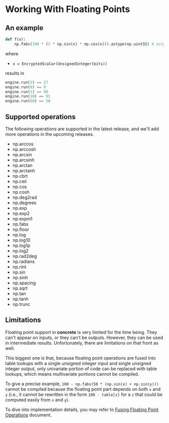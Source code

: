 # Working With Floating Points

## An example

```python
def f(x):
    np.fabs(100 * (2 * np.sin(x) * np.cos(x))).astype(np.uint32) # astype is to go back to integer world
```

where

- `x = EncryptedScalar(UnsignedInteger(bits))`

results in

```python
engine.run(3) == 27
engine.run(0) == 0
engine.run(1) == 90
engine.run(10) == 91
engine.run(60) == 58
```

## Supported operations

The following operations are supported in the latest release, and we'll add more operations in the upcoming releases.

- np.arccos
- np.arccosh
- np.arcsin
- np.arcsinh
- np.arctan
- np.arctanh
- np.cbrt
- np.ceil
- np.cos
- np.cosh
- np.deg2rad
- np.degrees
- np.exp
- np.exp2
- np.expm1
- np.fabs
- np.floor
- np.log
- np.log10
- np.log1p
- np.log2
- np.rad2deg
- np.radians
- np.rint
- np.sin
- np.sinh
- np.spacing
- np.sqrt
- np.tan
- np.tanh
- np.trunc

## Limitations

Floating point support in **concrete** is very limited for the time being. They can't appear on inputs, or they can't be outputs. However, they can be used in intermediate results. Unfortunately, there are limitations on that front as well.

This biggest one is that, because floating point operations are fused into table lookups with a single unsigned integer input and single unsigned integer output, only univariate portion of code can be replaced with table lookups, which means multivariate portions cannot be compiled.

To give a precise example, `100 - np.fabs(50 * (np.sin(x) + np.sin(y)))` cannot be compiled because the floating point part depends on both `x` and `y` (i.e., it cannot be rewritten in the form `100 - table[z]` for a `z` that could be computed easily from `x` and `y`).

To dive into implementation details, you may refer to [Fusing Floating Point Operations](../../dev/explanation/FLOAT-FUSING.md) document.
